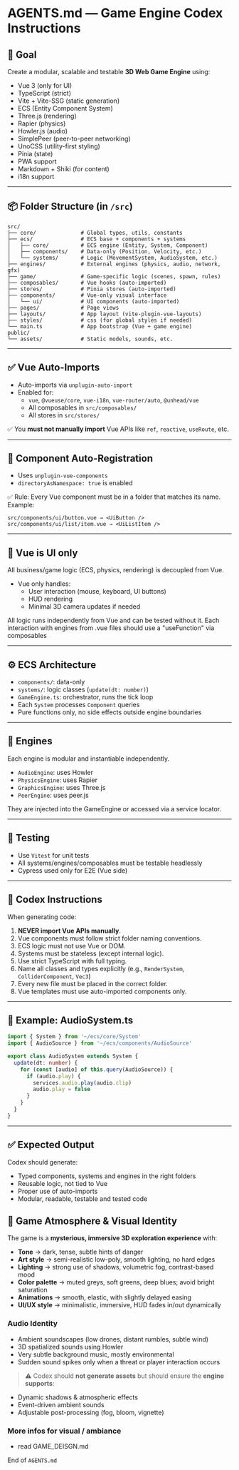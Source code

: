 # AGENTS.md — Game Engine Codex Instructions

## 🎯 Goal

Create a modular, scalable and testable **3D Web Game Engine** using:
- Vue 3 (only for UI)
- TypeScript (strict)
- Vite + Vite-SSG (static generation)
- ECS (Entity Component System)
- Three.js (rendering)
- Rapier (physics)
- Howler.js (audio)
- SimplePeer (peer-to-peer networking)
- UnoCSS (utility-first styling)
- Pinia (state)
- PWA support
- Markdown + Shiki (for content)
- i18n support

---

## 📦 Folder Structure (in `/src`)

```
src/
├── core/              # Global types, utils, constants
├── ecs/               # ECS base + components + systems
│   ├── core/          # ECS engine (Entity, System, Component)
│   ├── components/    # Data-only (Position, Velocity, etc.)
│   └── systems/       # Logic (MovementSystem, AudioSystem, etc.)
├── engines/           # External engines (physics, audio, network, gfx)
├── game/              # Game-specific logic (scenes, spawn, rules)
├── composables/       # Vue hooks (auto-imported)
├── stores/            # Pinia stores (auto-imported)
├── components/        # Vue-only visual interface
│   └── ui/            # UI components (auto-imported)
├── pages/             # Page views
├── layouts/           # App layout (vite-plugin-vue-layouts)
├── styles/            # css (for global styles if needed)
└── main.ts            # App bootstrap (Vue + game engine)
public/
└── assets/            # Static models, sounds, etc.
```

---

## ✅ Vue Auto-Imports

- Auto-imports via `unplugin-auto-import`
- Enabled for:
  - `vue`, `@vueuse/core`, `vue-i18n`, `vue-router/auto`, `@unhead/vue`
  - All composables in `src/composables/`
  - All stores in `src/stores/`

✅ You **must not manually import** Vue APIs like `ref`, `reactive`, `useRoute`, etc.

---

## 🧩 Component Auto-Registration

- Uses `unplugin-vue-components`
- `directoryAsNamespace: true` is enabled

✅ Rule:
Every Vue component must be in a folder that matches its name. Example:

```
src/components/ui/button.vue → <UiButton />
src/components/ui/list/item.vue → <UiListItem />
```

---

## 🧠 Vue is UI only

All business/game logic (ECS, physics, rendering) is decoupled from Vue.

- Vue only handles:
  - User interaction (mouse, keyboard, UI buttons)
  - HUD rendering
  - Minimal 3D camera updates if needed

All logic runs independently from Vue and can be tested without it.
Each interaction with engines from .vue files should use a "useFunction" via composables

---

## ⚙️ ECS Architecture

- `components/`: data-only
- `systems/`: logic classes (`update(dt: number)`)
- `GameEngine.ts`: orchestrator, runs the tick loop
- Each `System` processes `Component` queries
- Pure functions only, no side effects outside engine boundaries

---

## 🔧 Engines

Each engine is modular and instantiable independently.

- `AudioEngine`: uses Howler
- `PhysicsEngine`: uses Rapier
- `GraphicsEngine`: uses Three.js
- `PeerEngine`: uses peer.js

They are injected into the GameEngine or accessed via a service locator.

---

## 🧪 Testing

- Use `Vitest` for unit tests
- All systems/engines/composables must be testable headlessly
- Cypress used only for E2E (Vue side)

---

## 🤖 Codex Instructions

When generating code:

1. **NEVER import Vue APIs manually**.
2. Vue components must follow strict folder naming conventions.
3. ECS logic must not use Vue or DOM.
4. Systems must be stateless (except internal logic).
5. Use strict TypeScript with full typing.
6. Name all classes and types explicitly (e.g., `RenderSystem`, `ColliderComponent`, `Vec3`)
7. Every new file must be placed in the correct folder.
8. Vue templates must use auto-imported components only.

---

## 📂 Example: AudioSystem.ts

```ts
import { System } from '~/ecs/core/System'
import { AudioSource } from '~/ecs/components/AudioSource'

export class AudioSystem extends System {
  update(dt: number) {
    for (const [audio] of this.query(AudioSource)) {
      if (audio.play) {
        services.audio.play(audio.clip)
        audio.play = false
      }
    }
  }
}
```

---

## ✅ Expected Output

Codex should generate:
- Typed components, systems and engines in the right folders
- Reusable logic, not tied to Vue
- Proper use of auto-imports
- Modular, readable, testable and tested code

## 🎨 Game Atmosphere & Visual Identity

The game is a **mysterious, immersive 3D exploration experience** with:
- **Tone** → dark, tense, subtle hints of danger  
- **Art style** → semi-realistic low-poly, smooth lighting, no hard edges  
- **Lighting** → strong use of shadows, volumetric fog, contrast-based mood  
- **Color palette** → muted greys, soft greens, deep blues; avoid bright saturation  
- **Animations** → smooth, elastic, with slightly delayed easing  
- **UI/UX style** → minimalistic, immersive, HUD fades in/out dynamically

### Audio Identity
- Ambient soundscapes (low drones, distant rumbles, subtle wind)  
- 3D spatialized sounds using Howler  
- Very subtle background music, mostly environmental  
- Sudden sound spikes only when a threat or player interaction occurs  

> ⚠️ Codex should **not generate assets** but should ensure the **engine supports**:
- Dynamic shadows & atmospheric effects
- Event-driven ambient sounds
- Adjustable post-processing (fog, bloom, vignette)

### More infos for visual / ambiance 
- read GAME_DEISGN.md

End of `AGENTS.md`
